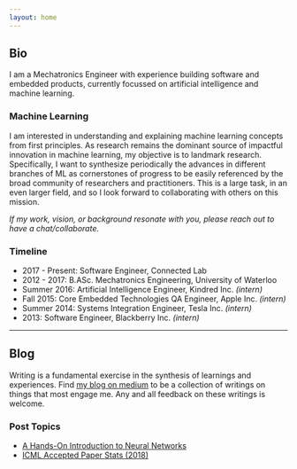 ```yaml
---
layout: home
---
```

## Bio
I am a Mechatronics Engineer with experience building software and embedded products, currently focussed on artificial intelligence and machine learning. 

### Machine Learning
I am interested in understanding and explaining machine learning concepts from first principles. As research remains the dominant source of impactful innovation in machine learning, my objective is to landmark research. Specifically, I want to synthesize periodically the advances in different branches of ML as cornerstones of progress to be easily referenced by the broad community of researchers and practitioners. This is a large task, in an even larger field, and so I look forward to collaborating with others on this mission.  

*If my work, vision, or background resonate with you, please reach out to have a chat/collaborate.*

### Timeline
* 2017 - Present: Software Engineer, Connected Lab
* 2012 - 2017: B.ASc. Mechatronics Engineering, University of Waterloo
* Summer 2016: Artificial Intelligence Engineer, Kindred Inc. _(intern)_
* Fall 2015: Core Embedded Technologies QA Engineer, Apple Inc. _(intern)_
* Summer 2014: Systems Integration Engineer, Tesla Inc. _(intern)_
* 2013: Software Engineer, Blackberry Inc. _(intern)_

* * *

## Blog 
Writing is a fundamental exercise in the synthesis of learnings and experiences. Find [my blog on medium](https://medium.com/@dhruvguliani) to be a collection of writings on things that most engage me. Any and all feedback on these writings is welcome. 

### Post Topics 
* [A Hands-On Introduction to Neural Networks](https://hackernoon.com/a-hands-on-introduction-to-neural-networks-6a03afb468b1) 
* [ICML Accepted Paper Stats (2018)](https://medium.com/connected-lab/icml-accepted-papers-stats-2018-1f9c0a9a6eaf)